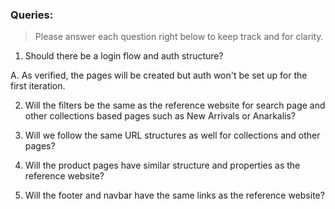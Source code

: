 ### Queries:

> Please answer each question right below to keep track and for clarity.

1. Should there be a login flow and auth structure?

A. As verified, the pages will be created but auth won't be set up for the first iteration.

2. Will the filters be the same as the reference website for search page and other collections based pages such as New Arrivals or Anarkalis?

3. Will we follow the same URL structures as well for collections and other pages?

4. Will the product pages have similar structure and properties as the reference website?

5. Will the footer and navbar have the same links as the reference website?
